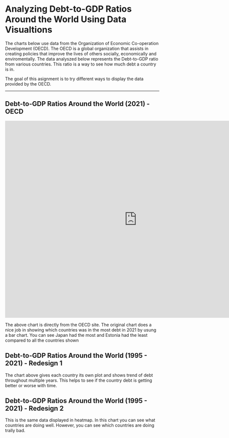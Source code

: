 # Analyzing Debt-to-GDP Ratios Around the World Using Data Visualtions

The charts below use data from the Organization of Economic Co-operation Development (OECD). The OECD is a global organization that assists in creating policies that improve the lives of others socially, economically and enviromentally. The data analyszed below represents the Debt-to-GDP ratio from various countries. This ratio is a way to see how much debt a country is in. 

The goal of this asignment is to try different ways to display the data provided by the OECD.

***

## Debt-to-GDP Ratios Around the World (2021) - OECD
 
<iframe src="https://data.oecd.org/chart/6XPu" width="860" height="645" style="border: 0" mozallowfullscreen="true" webkitallowfullscreen="true" allowfullscreen="true"><a href="https://data.oecd.org/chart/6XPu" target="_blank">OECD Chart: General government debt, Total, % of GDP, Annual, 2021</a></iframe>

The above chart is directly from the OECD site. The original chart does a nice job in showing which countries was in the most debt in 2021 by usung a bar chart. You can see Japan had the most and Estonia had the least compared to all the countries shown

## Debt-to-GDP Ratios Around the World (1995 - 2021) - Redesign 1

<div class="flourish-embed flourish-chart" data-src="visualisation/12566537"><script src="https://public.flourish.studio/resources/embed.js"></script></div>

The chart above gives each country its own plot and shows trend of debt throughout multiple years. This helps to see if the country debt is getting better or worse with time.


## Debt-to-GDP Ratios Around the World (1995 - 2021) - Redesign 2

<div class="flourish-embed flourish-heatmap" data-src="visualisation/12566923"><script src="https://public.flourish.studio/resources/embed.js"></script></div>

This is the same data displayed in heatmap. In this chart you can see what countries are doing well. However, you can see which countries are doing trally bad.
